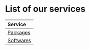 # List of our services


|  Service                  | 
|:--------------------------|
| [Packages](../packages)   |
| [Softwares](../softwares) |
